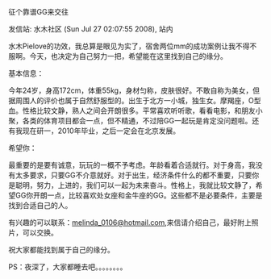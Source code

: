 征个靠谱GG来交往

发信站: 水木社区 (Sun Jul 27 02:07:55 2008), 站内







水木Pielove的功效，我总算是眼见为实了，宿舍两位mm的成功案例让我不得不服啊。今天，也决定为自己努力一把，希望能在这里找到自己的缘分。



基本信息：

今年24岁，身高172cm，体重55kg，身材匀称，皮肤很好。不敢自称为美女，但据周围人的评价也属于自然舒服型的。出生于北方一小城，独生女。摩羯座，O型血。性格比较文静，熟人之间会开朗很多。平常喜欢听听歌，看看电影，和朋友小聚，各类的体育项目都会一点，但不精通，不过陪GG一起玩是肯定没问题啦。还有我现在研一，2010年毕业，之后一定会在北京发展。



希望你：

最重要的是要有诚意，玩玩的一概不予考虑。年龄看着合适就行。对于身高，我没有太多要求，只要GG不介意就好。对于出生，经济条件什么的都不重要，只要你是聪明，努力，上进的，我们可以一起为未来奋斗。性格上，我就比较文静了，希望GG你开朗一点，比较喜欢处女座和金牛座的GG。这些都不是必要条件，主要是找到合适自己的人。

有兴趣的可以联系：melinda_0106@hotmail.com,来信请介绍自己，最好附上照片，可以交换。



祝大家都能找到属于自己的缘分。



PS：夜深了，大家都睡去吧。。。。。。。。

